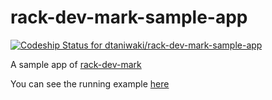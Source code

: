 # rack-dev-mark-sample-app

[![Codeship Status for dtaniwaki/rack-dev-mark-sample-app][codeship-image]][codeship-link]

A sample app of [rack-dev-mark](https://github.com/dtaniwaki/rack-dev-mark)

You can see the running example [here](http://rack-dev-mark.herokuapp.com/)


[codeship-image]:   https://www.codeship.io/projects/77f4d980-ecd7-0131-a298-624d1c6d48fa/status
[codeship-link]:    https://www.codeship.io/projects/26638

